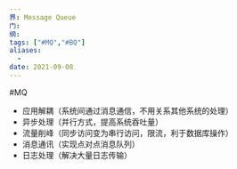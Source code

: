 ```yaml
---
界: Message Queue
门: 
纲: 
tags: ["#MQ","#BQ"]
aliases:
  - 
date: 2021-09-08
---
```

#MQ 

-   应用解耦（系统间通过消息通信，不用关系其他系统的处理）
-   异步处理（并行方式，提高系统吞吐量）
-   流量削峰（同步访问变为串行访问，限流，利于数据库操作）
-   消息通讯（实现点对点消息队列）
-   日志处理（解决大量日志传输）